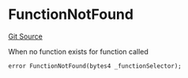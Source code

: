 # FunctionNotFound
[Git Source](https://github.com/thrackle-io/rules-engine/blob/9f8d8e88474215a5428a3c0196051d47d58e8650/src/client/token/handler/diamond/HandlerDiamond.sol)

When no function exists for function called


```solidity
error FunctionNotFound(bytes4 _functionSelector);
```

